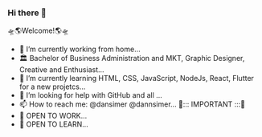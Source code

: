 ### Hi there 👋 
🛸🌎Welcome!🌎🛸

- 🔭 I’m currently working from home...
- 🏛 Bachelor of Business Administration and MKT, Graphic Designer, Creative and Enthusiast...
- 🌱 I’m currently learning HTML, CSS, JavaScript, NodeJs, React, Flutter for a new projetcs...
- 🤔 I’m looking for help with GitHub and all ...
- 📫 How to reach me: @dansimer @dannsimer...
🛑::: IMPORTANT :::🛑
- 🚀 OPEN TO WORK...
- 📖 OPEN TO LEARN...



